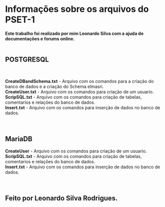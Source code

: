 <h1>Informações sobre os arquivos do PSET-1</h1>
<b>Este trabalho foi realizado por mim Leonardo Silva com a ajuda de documentações e forums online.</b><br><br>

<h2> POSTGRESQL </h2> <br>

<b>CreateDBandSchema.txt</b> - Arquivo com os comandos para a criação do banco de dados e a criação do Schema elmasri.<br>
<b>CreateUser.txt</b> - Arquivo com os comandos para criação de um usuario.<br>
<b>ScripSQL.txt</b> - Arquivo com os comandos para criação de tabelas, comentarios e relações do banco de dados.<br>
<b>Insert.txt</b> - Arquivo com os comandos para inserção de dados no banco de dados.<br><br><br>
<h2> MariaDB </h2>

<b>CreateUser</b> - Arquivo com os comandos para criação de um usuario.<br>
<b>ScripSQL.txt</b> - Arquivo com os comandos para criação de tabelas, comentarios e relações do banco de dados.<br>
<b>Insert.txt</b> - Arquivo com os comandos para inserção de dados no banco de dados.<br><br><br>

<b><h2>Feito por Leonardo Silva Rodrigues.</h2></b>
